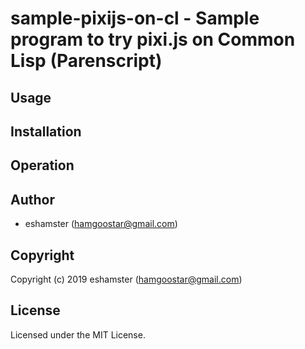 # sample-pixijs-on-cl - Sample program to try pixi.js on Common Lisp (Parenscript)

## Usage

## Installation

## Operation

## Author

* eshamster (hamgoostar@gmail.com)

## Copyright

Copyright (c) 2019 eshamster (hamgoostar@gmail.com)

## License

Licensed under the MIT License.
